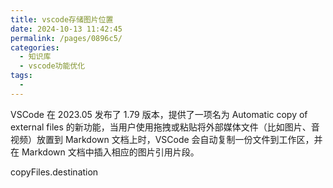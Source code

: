 ```yaml
---
title: vscode存储图片位置
date: 2024-10-13 11:42:45
permalink: /pages/0896c5/
categories:
  - 知识库
  - vscode功能优化
tags:
  - 
---
```

VSCode 在 2023.05 发布了 1.79 版本，提供了一项名为 Automatic copy of external files 的新功能，当用户使用拖拽或粘贴将外部媒体文件（比如图片、音视频）放置到 Markdown 文档上时，VSCode 会自动复制一份文件到工作区，并在 Markdown 文档中插入相应的图片引用片段。


copyFiles.destination